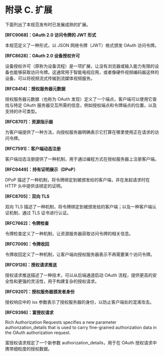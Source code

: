 # 附录 C. 扩展

下面列出了本规范发布时已发展成熟的扩展。

**[RFC9068]：OAuth 2.0 访问令牌的 JWT 形式**

本规范定义了一种形式，以 JSON 网络令牌（JWT）格式颁发 OAuth 访问令牌。

**[RFC8628]：OAuth 2.0 设备授权许可**

设备授权许可（原称为设备流程）是一项扩展，让没有浏览器或输入能力有限的设备也能够获取访问令牌。这通常用于智能电视应用，或者像硬件视频编码器这样的设备，可以将视频流式传输到流媒体视频服务。

**[RFC8414]：授权服务器元数据**

授权服务器元数据（也称为 OAuth 发现）定义了一个端点，客户端可以使用它查找与特定 OAuth 服务器交互所需的信息，例如授权端点和令牌端点的位置，以及支持的许可类型。

**[RFC8707]：资源指示器**

为客户端提供了一种方法，向授权服务器明确表示它打算在哪里使用正在请求的访问令牌。

**[RFC7591]：客户端动态注册**

客户端动态注册提供了一种机制，用于通过编程方式在授权服务器上注册客户端。

**[RFC9449]：持有证明展示（DPoP）**

DPoP 描述了一种机制，将令牌绑定到被颁发给的客户端，并在发起请求时在 HTTP 头中提供该绑定的证明。

**[RFC8705]：双向 TLS**

双向 TLS 描述了一种机制，将令牌绑定到被颁发给的客户端；以及一种客户端认证机制，通过 TLS 证书进行认证。

**[RFC7662]：令牌检查**

令牌检查定义了一种机制，让资源服务器获取访问令牌的相关信息。

**[RFC7009]：令牌收回**

令牌收回定义了一种机制，让客户端向授权服务器表示不再需要某个访问令牌。

**[RFC9126]：授权请求推送**

授权请求推送描述了一种技术，可以从后端通道启动 OAuth 流程，提供更高的安全性和更强的灵活性，用于构建复杂的授权请求。

**[RFC9207]：授权服务器颁发者身份**

授权响应中的 iss 参数表示了授权服务器的身份，以防止客户端处的混淆攻击。

**[RFC9396]：富授权请求**

Rich Authorization Requests specifies a new parameter authorization_details that is used to carry fine-grained authorization data in the OAuth authorization request.

富授权请求规定了一个新参数 authorization_details，用于在 OAuth 授权请求中携带细粒度的授权数据。
